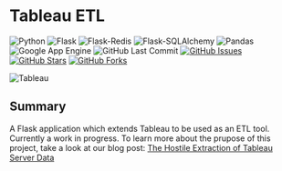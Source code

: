 # Tableau ETL

![Python](https://img.shields.io/badge/Python-3.7.2-blue.svg?logo=python&longCache=true&logoColor=white&colorB=23a8e2&style=flat-square&colorA=36363e)
![Flask](https://img.shields.io/badge/Flask-1.0.2-blue.svg?longCache=true&logo=flask&style=flat-square&logoColor=white&colorB=23a8e2&colorA=36363e)
![Flask-Redis](https://img.shields.io/badge/Flask--Redis-0.3.0-blue.svg?longCache=true&logo=redis&style=flat-square&logoColor=white&colorB=D82C20&colorA=36363e)
![Flask-SQLAlchemy](https://img.shields.io/badge/Flask--SQLAlchemy-2.3.2-red.svg?longCache=true&style=flat-square&logo=scala&logoColor=white&colorA=36363e)
![Pandas](https://img.shields.io/badge/Pandas-0.23.4-blue.svg?logo=python&longCache=true&logoColor=white&colorB=23a8e2&style=flat-square&colorA=36363e)
![Google App Engine](https://img.shields.io/badge/Google—App—Engine-v93-blue.svg?longCache=true&logo=google&longCache=true&style=flat-square&logoColor=white&colorB=23a8e2&colorA=36363e)
![GitHub Last Commit](https://img.shields.io/github/last-commit/google/skia.svg?style=flat-square&colorA=36363e)
[![GitHub Issues](https://img.shields.io/github/issues/toddbirchard/tableau-etl.svg?style=flat-square&colorA=36363e)](https://github.com/toddbirchard/tableau-etl/issues)
[![GitHub Stars](https://img.shields.io/github/stars/toddbirchard/tableau-etl.svg?style=flat-square&colorB=e3bb18&colorA=36363e)](https://github.com/toddbirchard/tableau-etl/stargazers)
[![GitHub Forks](https://img.shields.io/github/forks/toddbirchard/tableau-etl.svg?style=flat-square&colorA=36363e)](https://github.com/toddbirchard/tableau-etl/network)

![Tableau](https://github.com/toddbirchard/tableau-etl/blob/master/application/static/img/tableaugithub.jpg)

## Summary

A Flask application which extends Tableau to be used as an ETL tool. Currently a work in progress. To learn more about the prupose of this project, take a look at our blog post: [The Hostile Extraction of Tableau Server Data](https://hackersandslackers.com/hostile-extraction-of-tableau-server-data/)

